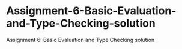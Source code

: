 # Assignment-6-Basic-Evaluation-and-Type-Checking-solution
Assignment 6: Basic Evaluation and Type Checking solution
